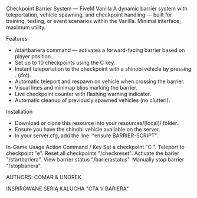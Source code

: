  Checkpoint Barrier System — FiveM Vanilla
A dynamic barrier system with teleportation, vehicle spawning, and checkpoint handling — built for training, testing, or event scenarios within the Vanilla. Minimal interface, maximum utility.

 Features
- /startbariera command — activates a forward-facing barrier based on player position.
- Set up to 10 checkpoints using the C key.
- Instant teleportation to the checkpoint with a shinobi vehicle by pressing . (dot).
- Automatic teleport and respawn on vehicle when crossing the barrier.
- Visual lines and minimap blips marking the barrier.
- Live checkpoint counter with flashing warning indicator.
- Automatic cleanup of previously spawned vehicles (no clutter!).

 Installation
- Download or clone this resource into your resources/[local]/ folder.
- Ensure you have the shinobi vehicle available on the server.
- In your server.cfg, add the line: "ensure BARRIER-SCRIPT".

In-Game Usage
 Action  Command / Key 
 Set a checkpoint  "C ".
 Teleport to checkpoint  "e".
 Reset all checkpoints  "/checkreset".
 Activate the barier  "/startbariera".
 View barrier status  "/barierastatus".
 Manually stop barrier  "/stopbariera".

 AUTHORS: COMAR & UNOREK
 
 INSPIROWANE SERIĄ KALUCHA "GTA V BARIERA"




